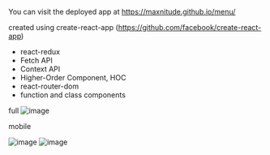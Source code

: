 You can visit the deployed app at https://maxnitude.github.io/menu/

created using create-react-app (https://github.com/facebook/create-react-app)

* react-redux
* Fetch API
* Context API 
* Higher-Order Component, HOC
* react-router-dom
* function and class components 

full
![image](https://user-images.githubusercontent.com/60435090/112803425-edcdd980-907b-11eb-8ff1-700f3a87a44f.png)

mobile 

![image](https://user-images.githubusercontent.com/60435090/112803514-0b02a800-907c-11eb-906d-f2e9c08565f8.png) 
![image](https://user-images.githubusercontent.com/60435090/112803535-1229b600-907c-11eb-964c-2bb56eaa479a.png)









